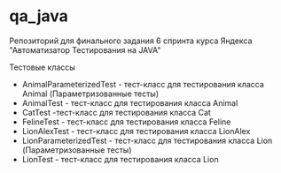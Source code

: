 # qa_java
Репозиторий для финального задания 6 спринта курса Яндекса "Автоматизатор Тестирования на JAVA"

Тестовые классы
* AnimalParameterizedTest - тест-класс для тестирования класса Animal (Параметризованные тесты)
* AnimalTest - тест-класс для тестирования класса Animal
* CatTest -тест-класс для тестирования класса Cat
* FelineTest - тест-класс для тестирования класса Feline
* LionAlexTest - тест-класс для тестирования класса LionAlex
* LionParameterizedTest - тест-класс для тестирования класса Lion (Параметризованные тесты)
* LionTest - тест-класс для тестирования класса Lion